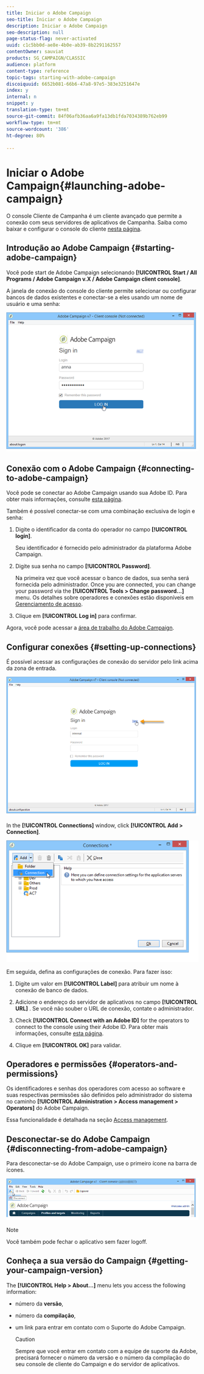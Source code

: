 ```yaml
---
title: Iniciar o Adobe Campaign
seo-title: Iniciar o Adobe Campaign
description: Iniciar o Adobe Campaign
seo-description: null
page-status-flag: never-activated
uuid: c1c5bb0d-ae8e-4b0e-ab39-8b2291162557
contentOwner: sauviat
products: SG_CAMPAIGN/CLASSIC
audience: platform
content-type: reference
topic-tags: starting-with-adobe-campaign
discoiquuid: 6652b081-66b6-47a8-97e5-383e3251647e
index: y
internal: n
snippet: y
translation-type: tm+mt
source-git-commit: 84f06afb36aa6a9fa13db1fda7034389b762eb99
workflow-type: tm+mt
source-wordcount: '386'
ht-degree: 80%

---
```



# Iniciar o Adobe Campaign{#launching-adobe-campaign}

O console Cliente de Campanha é um cliente avançado que permite a conexão com seus servidores de aplicativos de Campanha. Saiba como baixar e configurar o console do cliente [nesta página](../../installation/using/installing-the-client-console.md).

## Introdução ao Adobe Campaign {#starting-adobe-campaign}

Você pode start de Adobe Campaign selecionando **[!UICONTROL Start / All Programs / Adobe Campaign v.X / Adobe Campaign client console]**.

A janela de conexão do console do cliente permite selecionar ou configurar bancos de dados existentes e conectar-se a eles usando um nome de usuário e uma senha:

![](assets/s_ncs_user_login.png)

## Conexão com o Adobe Campaign {#connecting-to-adobe-campaign}

Você pode se conectar ao Adobe Campaign usando sua Adobe ID. Para obter mais informações, consulte [esta página](../../integrations/using/about-adobe-id.md).

Também é possível conectar-se com uma combinação exclusiva de login e senha:

1. Digite o identificador da conta do operador no campo **[!UICONTROL login]**.

   Seu identificador é fornecido pelo administrador da plataforma Adobe Campaign.

1. Digite sua senha no campo **[!UICONTROL Password]**.

   Na primeira vez que você acessar o banco de dados, sua senha será fornecida pelo administrador. Once you are connected, you can change your password via the **[!UICONTROL Tools > Change password...]** menu. Os detalhes sobre operadores e conexões estão disponíveis em [Gerenciamento de acesso](../../platform/using/access-management.md).

1. Clique em **[!UICONTROL Log in]** para confirmar.

Agora, você pode acessar a [área de trabalho do Adobe Campaign](../../platform/using/adobe-campaign-workspace.md).

## Configurar conexões {#setting-up-connections}

É possível acessar as configurações de conexão do servidor pelo link acima da zona de entrada.

![](assets/s_ncs_user_connections_management.png)

In the **[!UICONTROL Connections]** window, click **[!UICONTROL Add > Connection]**.

![](assets/s_ncs_user_add_connexion.png)

Em seguida, defina as configurações de conexão. Para fazer isso:

1. Digite um valor em **[!UICONTROL Label]** para atribuir um nome à conexão de banco de dados.

1. Adicione o endereço do servidor de aplicativos no campo **[!UICONTROL URL]** . Se você não souber o URL de conexão, contate o administrador.

1. Check **[!UICONTROL Connect with an Adobe ID]** for the operators to connect to the console using their Adobe ID. Para obter mais informações, consulte [esta página](../../integrations/using/about-adobe-id.md).

1. Clique em **[!UICONTROL OK]** para validar.

## Operadores e permissões {#operators-and-permissions}

Os identificadores e senhas dos operadores com acesso ao software e suas respectivas permissões são definidos pelo administrador do sistema no caminho **[!UICONTROL Administration > Access management > Operators]** do Adobe Campaign.

Essa funcionalidade é detalhada na seção [Access management](../../platform/using/access-management.md).

## Desconectar-se do Adobe Campaign {#disconnecting-from-adobe-campaign}

Para desconectar-se do Adobe Campaign, use o primeiro ícone na barra de ícones.

![](assets/s_ncs_user_deconnexion.png)

>[!NOTE]
>
>Você também pode fechar o aplicativo sem fazer logoff.

## Conheça a sua versão do Campaign {#getting-your-campaign-version}

The **[!UICONTROL Help > About...]** menu lets you access the following information:

* número da **versão**,
* número da **compilação**,
* um link para entrar em contato com o Suporte do Adobe Campaign.

   >[!CAUTION]
   >
   >Sempre que você entrar em contato com a equipe de suporte da Adobe, precisará fornecer o número da versão e o número da compilação do seu console de cliente do Campaign e do servidor de aplicativos.

